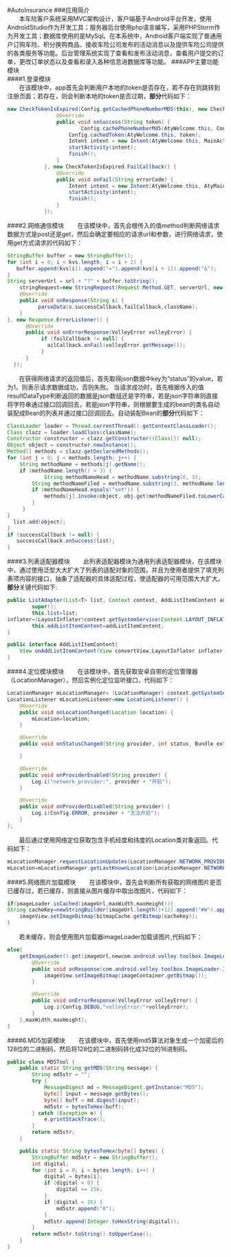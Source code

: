 #AutoInsurance
###应用简介  
&nbsp;&nbsp;&nbsp;&nbsp;&nbsp;&nbsp;&nbsp;本车险客户系统采用MVC架构设计，客户端基于Android平台开发，使用AndroidStudio作为开发工具；服务器后台使用php语言编写，采用PHPStorm作为开发工具；数据库使用的是MySql。在本系统中，Android客户端实现了普通用户订购车险、积分换购商品、接收车险公司发布的活动消息以及提供车险公司提供的各类服务等功能。后台管理系统实现了查看和发布活动消息，查看用户提交的订单，更改订单状态以及查看和录入各种信息进数据库等功能。
###APP主要功能模块  
####1.登录模块  
&nbsp;&nbsp;&nbsp;&nbsp;&nbsp;&nbsp;&nbsp;在该模块中，app首先会判断用户本地的token是否存在，若不存在则跳转到注册页面；若存在，则会判断本地的token是否过期，**部分**代码如下：   
```Java
new CheckTokenIsExpired(Config.getCachedPhoneNumberMD5(this), new CheckTokenIsExpired.SuccessCallback() {
                @Override
                public void onSuccess(String token) {
                        Config.cachePhoneNumberMd5(AtyWelcome.this, Config.getCachedPhoneNumberMD5(AtyWelcome.this));
                    Config.cachedToken(AtyWelcome.this, token);
                    Intent intent = new Intent(AtyWelcome.this, MainActivity.class);
                    startActivity(intent);
                    finish();
                }
            }, new CheckTokenIsExpired.FailCallback() {
                @Override
                public void onFail(String errorCode) {
                    Intent intent = new Intent(AtyWelcome.this, AtyMain.class);
                    startActivity(intent);
                    finish();
                }
            });

```
####2.网络通信模块
&nbsp;&nbsp;&nbsp;&nbsp;&nbsp;&nbsp;&nbsp;在该模块中，首先会根传入的值method判断网络请求数据方式是post还是get，然后会确定要相应的请求url和参数，进行网络请求，使用get方式请求的代码如下：
```Java
StringBuffer buffer = new StringBuffer();
for (int i = 0; i < kvs.length; i = i + 2) {
   buffer.append(kvs[i]).append("=").append(kvs[i + 1]).append("&");
}
String serverUrl = url + "?" + buffer.toString();
    stringRequest=new StringRequest(Request.Method.GET, serverUrl, new Response.Listener<String>() {
    @Override
    public void onResponse(String s) {
          parseData(s,successCallback,failCallback,className);
    }
}, new Response.ErrorListener() {
      @Override
      public void onErrorResponse(VolleyError volleyError) {
           if (failCallback != null) {
             ailCallback.onFail(volleyError.getMessage());
           }
      }
  });
```
&nbsp;&nbsp;&nbsp;&nbsp;&nbsp;&nbsp;&nbsp;在获得网络请求的返回值后，首先取得json数据中key为“status”的value，若为1，则表示请求数据成功，否则失败。 当请求成功时，首先根据传入的值resultDataType判断返回的数据是json数组还是字符串，若是json字符串则直接将字符串通过接口回调回去，若是json字符串，则根据要生成的bean的类名自动装配成Bean的列表并通过接口回调回去。自动装配Bean的**部分**代码如下：
```Java
ClassLoader loader = Thread.currentThread().getContextClassLoader();
Class clazz = loader.loadClass(className);
Constructor constructor = clazz.getConstructor((Class[]) null);
Object object = constructor.newInstance();
Method[] methods = clazz.getDeclaredMethods();
for (int j = 0; j < methods.length; j++) {
    String methodName = methods[j].getName();
    if (methodName.length() > 3) {
            String methodNameHead = methodName.substring(0, 3);
        String methodNameFiled = methodName.substring(3, methodName.length());
        if (methodNameHead.equals("set")) {
            methods[j].invoke(object, obj.get(methodNameFiled.toLowerCase()));
        }
     }
}
  list.add(object);
}
if (successCallback != null) {
   successCallback.onSuccess(list);
}
```
####3.列表适配器模块
&nbsp;&nbsp;&nbsp;&nbsp;&nbsp;&nbsp;&nbsp;此列表适配器模块为通用列表适配器模块，在该模块中，通过使用泛型大大扩大了列表的适配对象的范围，并且为使用者提供了填充列表项内容的接口，抽象了适配器的具体适配过程，使适配器的可用范围大大扩大。**部分**关键代码如下:
```Java
public ListAdapter(List<T> list, Context context, AddListItemContent addListItemContent) {
        super();
        this.list=list;
inflater=(LayoutInflater)context.getSystemService(Context.LAYOUT_INFLATER_SERVICE);
        this.addListItemContent=addListItemContent;
}

public interface AddListItemContent{
    View onAddListItemContent(View convertView,LayoutInflater inflater,int position);
}
```
####4.定位模块模块
&nbsp;&nbsp;&nbsp;&nbsp;&nbsp;&nbsp;&nbsp;在该模块中，首先获取安卓自带的定位管理器（LocationManager），然后实例化定位监听接口，代码如下：
```Java
LocationManager mLocationManager= (LocationManager) context.getSystemService(Context.LOCATION_SERVICE);
LocationListener mLocationListener=new LocationListener() {
    @Override
    public void onLocationChanged(Location location) {
        mLocation=location;
    }

    @Override
    public void onStatusChanged(String provider, int status, Bundle extras) {

    }

    @Override
    public void onProviderEnabled(String provider) {
        Log.i("network_provider:", provider + "开启");
    }

    @Override
    public void onProviderDisabled(String provider) {
        Log.i(Config.ERROR, provider + "无法开启");
    }
};
```
&nbsp;&nbsp;&nbsp;&nbsp;&nbsp;&nbsp;&nbsp;最后通过使用网络定位获取包含手机经度和纬度的Location类对象返回。代码如下：
```Java
mLocationManager.requestLocationUpdates(LocationManager.NETWORK_PROVIDER, 0, 0, mLocationListener);
mLocation=mLocationManager.getLastKnownLocation(LocationManager.NETWORK_PROVIDER);
```
####5.网络图片加载模块
&nbsp;&nbsp;&nbsp;&nbsp;&nbsp;&nbsp;&nbsp;在该模块中，首先会判断所有获取的网络图片是否已缓存过，若已缓存，则直接从图片缓存中取出改图片，代码如下：
```Java
if(imageLoader.isCached(imageUrl,maxWidth,maxHeight)){
String cacheKey=newStringBuilder(imageUrl.length()+12).append("#W").append(maxWidth).append("#H").append(maxHeight).append("#S").append     (ImageView.ScaleType.CENTER_INSIDE.ordinal()).append(imageUrl) .toString();
    imageView.setImageBitmap(bitmapCache.getBitmap(cacheKey));
}
```
&nbsp;&nbsp;&nbsp;&nbsp;&nbsp;&nbsp;&nbsp;若未缓存，则会使用图片加载器imageLoader加载该图片,代码如下：
```Java
else{
    getImageLoader().get(imageUrl,newcom.android.volley.toolbox.ImageLoader.ImageListener() {
        @Override
        public void onResponse(com.android.volley.toolbox.ImageLoader.ImageContainer imageContainer, boolean b) {
            imageView.setImageBitmap(imageContainer.getBitmap());
        }

        @Override
        public void onErrorResponse(VolleyError volleyError) {
            Log.i(Config.DEBUG,"volleyError:"+volleyError);
        }
    },maxWidth,maxHeight);
}
```
####6.MD5加密模块
&nbsp;&nbsp;&nbsp;&nbsp;&nbsp;&nbsp;&nbsp;在该模块中，首先使用md5算法对象生成一个加密后的128位的二进制码，然后将128位的二进制码转化成32位的16进制码。
```Java
public class MD5Tool {
	public static String getMD5(String message) {
		String md5str = "";
		try {
			MessageDigest md = MessageDigest.getInstance("MD5");
			byte[] input = message.getBytes();
			byte[] buff = md.digest(input);
			md5str = bytesToHex(buff);
		} catch (Exception e) {
			e.printStackTrace();
		}
		return md5str;
	}

	public static String bytesToHex(byte[] bytes) {
		StringBuffer md5str = new StringBuffer();
		int digital;
		for (int i = 0; i < bytes.length; i++) {
			digital = bytes[i];
			if (digital < 0) {
				digital += 256;
			}
			if (digital < 16) {
				md5str.append("0");
			}
			md5str.append(Integer.toHexString(digital));
		}
		return md5str.toString().toUpperCase();
	}
}
```

